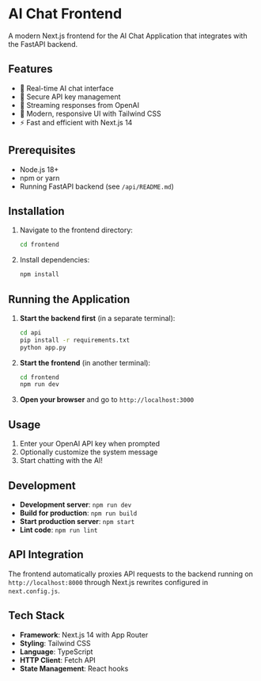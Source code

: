 # AI Chat Frontend

A modern Next.js frontend for the AI Chat Application that integrates with the FastAPI backend.

## Features

- 🤖 Real-time AI chat interface
- 🔑 Secure API key management
- 💬 Streaming responses from OpenAI
- 🎨 Modern, responsive UI with Tailwind CSS
- ⚡ Fast and efficient with Next.js 14

## Prerequisites

- Node.js 18+ 
- npm or yarn
- Running FastAPI backend (see `/api/README.md`)

## Installation

1. Navigate to the frontend directory:
   ```bash
   cd frontend
   ```

2. Install dependencies:
   ```bash
   npm install
   ```

## Running the Application

1. **Start the backend first** (in a separate terminal):
   ```bash
   cd api
   pip install -r requirements.txt
   python app.py
   ```

2. **Start the frontend** (in another terminal):
   ```bash
   cd frontend
   npm run dev
   ```

3. **Open your browser** and go to `http://localhost:3000`

## Usage

1. Enter your OpenAI API key when prompted
2. Optionally customize the system message
3. Start chatting with the AI!

## Development

- **Development server**: `npm run dev`
- **Build for production**: `npm run build`
- **Start production server**: `npm start`
- **Lint code**: `npm run lint`

## API Integration

The frontend automatically proxies API requests to the backend running on `http://localhost:8000` through Next.js rewrites configured in `next.config.js`.

## Tech Stack

- **Framework**: Next.js 14 with App Router
- **Styling**: Tailwind CSS
- **Language**: TypeScript
- **HTTP Client**: Fetch API
- **State Management**: React hooks